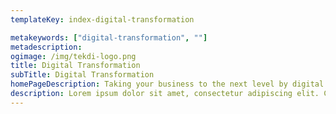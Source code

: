 ```yaml
---
templateKey: index-digital-transformation

metakeywords: ["digital-transformation", ""]
metadescription:
ogimage: /img/tekdi-logo.png
title: Digital Transformation
subTitle: Digital Transformation
homePageDescription: Taking your business to the next level by digital transformation of existing processes that help improve productivity and organization efficiency.
description: Lorem ipsum dolor sit amet, consectetur adipiscing elit. Cras vel est ultricies metus hendrerit luctus. Proin at commodo erat. Vestibulum non pharetra arcu, vel vulputate augue. Nam dignissim nisi id nisi eleifend, feugiat rhoncus mauris cursus. Fusce in aliquam tortor. Morbi placerat mi eget orci pellentesque, non consequat nulla posuere. Vestibulum tincidunt consectetur arcu, ac ultricies sem. Donec volutpat lacinia elit, auctor ullamcorper mi pellentesque ac. Nulla ultricies nunc est, sed consequat nulla aliquet ac.
---
```

